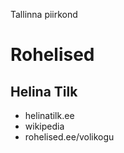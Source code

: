 
Tallinna piirkond


# Rohelised 

## Helina Tilk

- helinatilk.ee
- wikipedia
- rohelised.ee/volikogu


  

